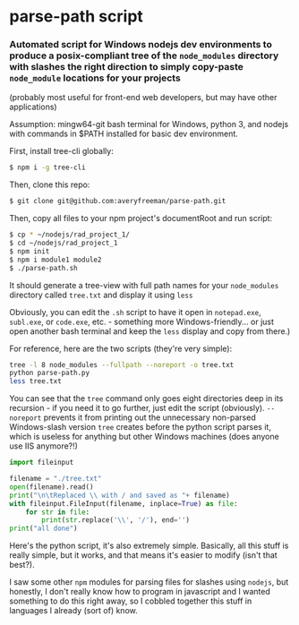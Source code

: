 # parse-path script

### Automated script for Windows nodejs dev environments to produce a posix-compliant tree of the ```node_modules``` directory with slashes the right direction to simply copy-paste ```node_module``` locations for your projects
 (probably most useful for front-end web developers, but may have other applications)

Assumption:  mingw64-git bash terminal for Windows, python 3, and nodejs with commands in $PATH installed for basic dev environment.

First, install tree-cli globally:

```bash
$ npm i -g tree-cli
```

Then, clone this repo: 

```bash
$ git clone git@github.com:averyfreeman/parse-path.git
```

Then, copy all files to your npm project's documentRoot and run script:

```bash
$ cp * ~/nodejs/rad_project_1/
$ cd ~/nodejs/rad_project_1
$ npm init
$ npm i module1 module2
$ ./parse-path.sh
```

It should generate a tree-view with full path names for your ```node_modules``` directory called ```tree.txt``` and display it using ```less``` 

Obviously, you can edit the ```.sh``` script to have it open in ```notepad.exe```, ```subl.exe```, or ```code.exe```, etc. - something more Windows-friendly... or just open another bash terminal and keep the ```less``` display and copy from there.)

For reference, here are the two scripts (they're very simple):

```bash
tree -l 8 node_modules --fullpath --noreport -o tree.txt
python parse-path.py
less tree.txt
```

You can see that the ```tree``` command only goes eight directories deep in its recursion - if you need it to go further, just edit the script (obviously).  ```--noreport``` prevents it from printing out the unnecessary non-parsed Windows-slash version ```tree``` creates before the python script parses it, which is useless for anything but other Windows machines (does anyone use IIS anymore?!)

```python
import fileinput

filename = "./tree.txt"
open(filename).read()
print("\n\tReplaced \\ with / and saved as "+ filename)
with fileinput.FileInput(filename, inplace=True) as file:
    for str in file:
        print(str.replace('\\', '/'), end='')
print("all done")
```

Here's the python script, it's also extremely simple.  Basically, all this stuff is really simple, but it works, and that means it's easier to modify (isn't that best?). 

I saw some other ```npm``` modules for parsing files for slashes using ```nodejs```, but honestly, I don't really know how to program in javascript and I wanted something to do this right away, so I cobbled together this stuff in languages I already (sort of) know.
